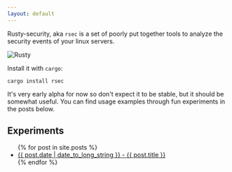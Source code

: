 ```yaml
---
layout: default
---
```


Rusty-security, aka `rsec` is a set of poorly put together tools to analyze the security events of your linux servers.

![Rusty](/assets/images/rsec.jpg)

Install it with `cargo`:

```
cargo install rsec
```

It's very early alpha for now so don't expect it to be stable, but it should be somewhat useful. You can find usage examples through fun experiments in the posts below.

<h2>Experiments</h2>
<ul>
  {% for post in site.posts %}
    <li>
      <a href="{{ post.url }}">{{ post.date | date_to_long_string }} - {{ post.title }}</a>
    </li>
  {% endfor %}
</ul>
